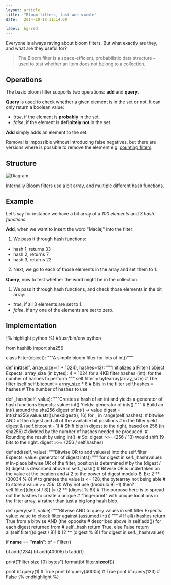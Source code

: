 ```yaml
---
layout: article
title:  "Bloom filters, fast and simple"
date:   2014-10-18 11:14:00

label:  bg-red
---
```


Everyone is always raving about bloom filters. But what exactly are they, and what are they useful for?

> The Bloom filter is a space-efficient, probabilistic data structure – used to test whether an item does not belong to a collection.

## Operations

The basic bloom filter supports two operations: __add__ and __query__.

__Query__ is used to check whether a given element is in the set or not. It can only return a boolean value:

* _true_, if the element is __probably__ in the set.
* _false_, if the element is __definitely not__ in the set.

__Add__ simply adds an element to the set.

Removal is impossible without introducing false negatives, but there are versions where is possible to remove the element e.g. [counting filters](http://en.wikipedia.org/wiki/Bloom_filter#Counting_filters).

## Structure

![Diagram](https://lh3.googleusercontent.com/OHB6BVcBF67x46vZpMzdGcSVCPHXK_efSU2BT6ie6pRnkVqs300efWhgfwsvAwgrCfZYQ8dGYRO-57BC4cjLvjy9-2Qc-ct0qF-0yMjhGwiSDIT4DfgKQqHPgJZRMO6AmTWCWNjObiANnL45I_jUNd29r_tgbkgsu7nRzGkfTUlXmQ0ibIoaczniDjBw42VjobokKYZfzRV9fcs0-MGYj3J_-n5je3y9cE7UGy1VaxbWPGzW96QDg9xBk_LC4oChEtm5jLvUlWUpjl6wO_LYMjjZcTVthkd2VM_1l5GnWiOml0uJSyEQLjOWX1kRDehusn2yMxbk57aMPSboGG8WG7-k1Of6RDoWAqy4o7aeqmuX1AaiRlK7pvYoOcD3f2Ta5FwUs9i5Z1I848or_0llmF4b9PF9Tn0icfrCuaM2vVf0LzkFg44_jtv4wr8PNg5HMS6jd9uo8nTsl-M0WXr0LT5p9bl6UIFf5sItfLVABeFLwarzoIiavoyEnpTdx32HxjHVTSKk7hWWsVEkgqPyQxKhvB8xCDgyNG7fhhqJQ_PNznfd2Tyc1kiJxFiZTN7InQYknbNQcEfouPViyi4ocEaH8sxJb9g=w1459-h1164-no)

Internally Bloom filters use a bit array, and multiple different hash functions.

## Example

Let’s say for instance we have a bit array of a _100 elements_ and _3 hash functions_.

__Add__, when we want to insert the word "Maciej" into the filter:

1. We pass it through hash functions:
 - hash 1, returns 33
 - hash 2, returns 7
 - hash 3, returns 22
2. Next, we go to each of those elements in the array and set them to 1.

__Query__, now to test whether the word might be in the collection:

1. We pass it through hash functions, and check those elements in the bit array:
 - _true_, if all 3 elements are set to 1.
 - _false_, if any one of the elements are set to zero.

## Implementation

{% highlight python %}
#!/usr/bin/env python

from hashlib import sha256

class Filter(object):
  """A simple bloom filter for lots of int()"""

  def __init__(self, array_size=(1 * 1024), hashes=13):
    """Initializes a Filter() object
    Expects:
      array_size (in bytes): 4 * 1024 for a 4KB filter
      hashes (int): for the number of hashes to perform
    """
    self.filter = bytearray(array_size)     # The filter itself
    self.bitcount = array_size * 8          # Bits in the filter
    self.hashes = hashes                    # The number of hashes to use

  def _hash(self, value):
    """Creates a hash of an int and yields a generator of hash functions
    Expects:
      value: int()
    Yields:
      generator of ints()
    """
    # Build an int() around the sha256 digest of int() -> value
    digest = int(sha256(value.__str__()).hexdigest(), 16)
    for _ in range(self.hashes):
      # bitwise AND of the digest and all of the available bit positions
      # in the filter
      yield digest & (self.bitcount - 1)
      # Shift bits in digest to the right, based on 256 (in sha256)
      # divided by the number of hashes needed be produced.
      # Rounding the result by using int().
      # So: digest >>= (256 / 13) would shift 19 bits to the right.
      digest >>= (256 / self.hashes)

  def add(self, value):
    """Bitwise OR to add value(s) into the self.filter
    Expects:
      value: generator of digest ints()
    """
    for digest in self._hash(value):
      # In-place bitwise OR of the filter, position is determined
      # by the (digest / 8) digest is described above in self._hash()
      # Bitwise OR is undertaken on the value at the location and
      # 2 to the power of digest modulo 8. Ex: 2 ** (30034 % 8)
      # to grantee the value is <= 128, the bytearray not being able
      # to store a value >= 256. Q: Why not use ((modulo 9) -1) then?
      self.filter[(digest / 8)] |= (2 ** (digest % 8))
      # The purpose here is to spread out the hashes to create a unique
      # "fingerprint" with unique locations in the filter array,
      # rather than just a big long hash blob.

  def query(self, value):
    """Bitwise AND to query values in self.filter
    Expects:
      value: value to check filter against (assumed int())
    """
    # If all() hashes return True from a bitwise AND (the opposite
    # described above in self.add()) for each digest returned from
    # self._hash return True, else False
    return all(self.filter[(digest / 8)] & (2 ** (digest % 8))
      for digest in self._hash(value))


if __name__ == "__main__":
  bf = Filter()

  bf.add(1234)
  bf.add(40005)
  bf.add(1)

  print("Filter size {0} bytes").format(bf.filter.__sizeof__())

  print bf.query(1)            # True
  print bf.query(40005)        # True
  print bf.query(123)          # False
{% endhighlight %}
